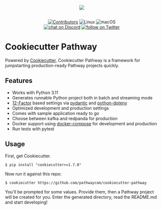 <div align="center">
  <img src="https://pathway.com/logo-light.svg" /><br /><br />
</div>
<p align="center">
    <a href="https://github.com/pathwaycom/cookiecutter-pathway/blob/main/LICENSE">
        <img src="https://img.shields.io/github/license/pathwaycom/cookiecutter-pathway?style=plastic" alt="Contributors"/></a>
        <img src="https://img.shields.io/badge/OS-Linux-green" alt="Linux"/>
        <img src="https://img.shields.io/badge/OS-macOS-green" alt="macOS"/>
      <br>
    <a href="https://discord.gg/pathway">
        <img src="https://img.shields.io/discord/1042405378304004156?logo=discord"
            alt="chat on Discord"></a>
    <a href="https://twitter.com/intent/follow?screen_name=pathway_com">
        <img src="https://img.shields.io/twitter/follow/pathway_com?style=social&logo=twitter"
            alt="follow on Twitter"></a>
</p>

# Cookiecutter Pathway

Powered by [Cookiecutter](https://github.com/cookiecutter/cookiecutter), Cookiecutter Pathway is a framework for jumpstarting
production-ready Pathway projects quickly.

## Features

- Works with Python 3.11
- Generates runnable Python project both in batch and streaming mode
- [12-Factor](http://12factor.net/) based settings via [pydantic](https://docs.pydantic.dev/latest/usage/settings/) and [python-dotenv](https://github.com/theskumar/python-dotenv)
- Optimized development and production settings
- Comes with sample application ready to go
- Choose between kafka and redpanda for production
- Docker support using [docker-compose](https://github.com/docker/compose) for development and production
- Run tests with pytest

## Usage

First, get Cookiecutter.

    $ pip install "cookiecutter>=1.7.0"

Now run it against this repo:

    $ cookiecutter https://github.com/pathwaycom/cookiecutter-pathway

You'll be prompted for some values. Provide them, then a Pathway project will be created for you.
Enter the generated directory, read the README.md and start developing!
